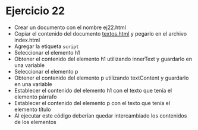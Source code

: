 # Ejercicio 22

* Crear un documento con el nombre ej22.html
* Copiar el contenido del documento [textos.html](ejemplos/textos.html) y pegarlo en el archivo index.html
* Agregar la etiqueta `script`
* Seleccionar el elemento h1 
* Obtener el contenido del elemento h1 utilizando innerText y guardarlo en una variable
* Seleccionar el elemento p
* Obtener el contenido del elemento p utilizando textContent y guardarlo en una variable
* Establecer el contenido del elemento h1 con el texto que tenía el elemento párrafo
* Establecer el contenido del elemento p con el texto que tenía el elemento título
* Al ejecutar este código deberían quedar intercambiado los contenidos de los elementos